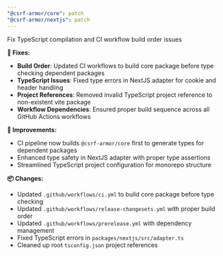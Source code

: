 ```yaml
---
"@csrf-armor/core": patch
"@csrf-armor/nextjs": patch
---
```


Fix TypeScript compilation and CI workflow build order issues

**🔧 Fixes:**
- **Build Order**: Updated CI workflows to build core package before type checking dependent packages
- **TypeScript Issues**: Fixed type errors in NextJS adapter for cookie and header handling
- **Project References**: Removed invalid TypeScript project reference to non-existent vite package
- **Workflow Dependencies**: Ensured proper build sequence across all GitHub Actions workflows

**🚀 Improvements:**
- CI pipeline now builds `@csrf-armor/core` first to generate types for dependent packages
- Enhanced type safety in NextJS adapter with proper type assertions
- Streamlined TypeScript project configuration for monorepo structure

**📦 Changes:**
- Updated `.github/workflows/ci.yml` to build core package before type checking
- Updated `.github/workflows/release-changesets.yml` with proper build order
- Updated `.github/workflows/prerelease.yml` with dependency management
- Fixed TypeScript errors in `packages/nextjs/src/adapter.ts`
- Cleaned up root `tsconfig.json` project references
